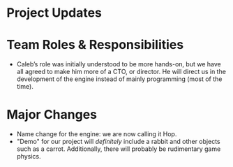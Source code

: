 # Project Updates
# Team Roles & Responsibilities
- Caleb’s role was initially understood to be more hands-on, but we have all agreed to make him more of a CTO, or director. He will direct us in the development of the engine instead of mainly programming (most of the time).

# Major Changes
- Name change for the engine: we are now calling it Hop.
- "Demo" for our project will _definitely_ include a rabbit and other    objects such as a carrot. Additionally, there will probably be rudimentary game physics.
